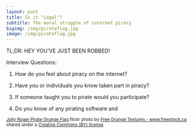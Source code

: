 ```yaml
---
layout: post
title: Is it "Legal"?
subtitle: The moral struggle of internet piracy
bigimg: /img/pirateflag.jpg
image: /img/pirateflag.jpg
---
```

TL;DR: HEY YOU'VE JUST BEEN ROBBED!

Interview Questions:

1. How do you feel about piracy on the internet?

2. Have you or individuals you know taken part in piracy?

3. If someone taught you to pirate would you participate?

4. Do you know of any pirating software and


<small><a title="Jolly Roger Pirate Grunge Flag" href="https://flickr.com/photos/80497449@N04/7377925440">Jolly Roger Pirate Grunge Flag</a> flickr photo by <a href="https://flickr.com/people/80497449@N04">Free Grunge Textures - www.freestock.ca</a> shared under a <a href="https://creativecommons.org/licenses/by/2.0/">Creative Commons (BY) license</a> </small>
